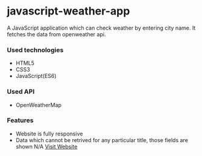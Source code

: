 # javascript-weather-app


A JavaScript application which can check weather by entering city name. It fetches the data from openweather api.

### Used technologies
- HTML5
- CSS3
- JavaScript(ES6)

### Used API
- OpenWeatherMap

### Features
- Website is fully responsive
- Data which cannot be retrived for any particular title, those fields are shown N/A
[Visit Website](https://kumarishwetha.com/weather-info/)
